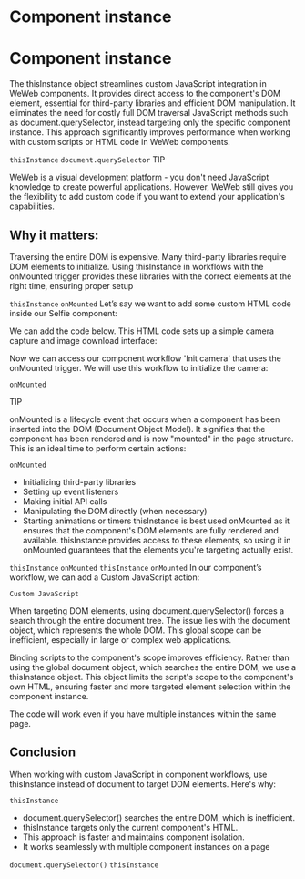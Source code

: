 # Component instance ​


# Component instance ​

The thisInstance object streamlines custom JavaScript integration in WeWeb components. It provides direct access to the component's DOM element, essential for third-party libraries and efficient DOM manipulation. It eliminates the need for costly full DOM traversal JavaScript methods such as document.querySelector, instead targeting only the specific component instance. This approach significantly improves performance when working with custom scripts or HTML code in WeWeb components.

`thisInstance`
`document.querySelector`
TIP

WeWeb is a visual development platform - you don't need JavaScript knowledge to create powerful applications. However, WeWeb still gives you the flexibility to add custom code if you want to extend your application's capabilities.


## Why it matters: ​

Traversing the entire DOM is expensive. Many third-party libraries require DOM elements to initialize. Using thisInstance in workflows with the onMounted trigger provides these libraries with the correct elements at the right time, ensuring proper setup

`thisInstance`
`onMounted`
Let’s say we want to add some custom HTML code inside our Selfie component:



We can add the code below. This HTML code sets up a simple camera capture and image download interface:



Now we can access our component workflow 'Init camera' that uses the onMounted trigger. We will use this workflow to initialize the camera:

`onMounted`


TIP

onMounted is a lifecycle event that occurs when a component has been inserted into the DOM (Document Object Model). It signifies that the component has been rendered and is now "mounted" in the page structure. This is an ideal time to perform certain actions:

`onMounted`
- Initializing third-party libraries
- Setting up event listeners
- Making initial API calls
- Manipulating the DOM directly (when necessary)
- Starting animations or timers thisInstance is best used onMounted as it ensures that the component's DOM elements are fully rendered and available. thisInstance provides access to these elements, so using it in onMounted guarantees that the elements you're targeting actually exist.

`thisInstance`
`onMounted`
`thisInstance`
`onMounted`
In our component’s workflow, we can add a Custom JavaScript action:

`Custom JavaScript`


When targeting DOM elements, using document.querySelector() forces a search through the entire document tree. The issue lies with the document object, which represents the whole DOM. This global scope can be inefficient, especially in large or complex web applications.



Binding scripts to the component's scope improves efficiency. Rather than using the global document object, which searches the entire DOM, we use a thisInstance object. This object limits the script's scope to the component's own HTML, ensuring faster and more targeted element selection within the component instance.



The code will work even if you have multiple instances within the same page.


## Conclusion ​

When working with custom JavaScript in component workflows, use thisInstance instead of document to target DOM elements. Here's why:

`thisInstance`
- document.querySelector() searches the entire DOM, which is inefficient.
- thisInstance targets only the current component's HTML.
- This approach is faster and maintains component isolation.
- It works seamlessly with multiple component instances on a page

`document.querySelector()`
`thisInstance`
